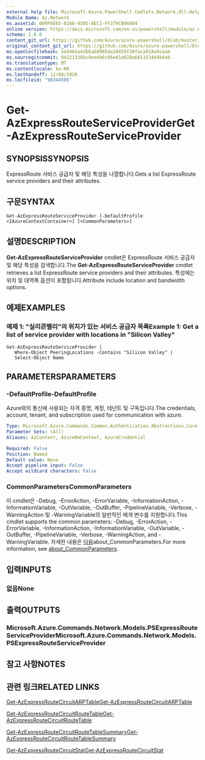 ```yaml
---
external help file: Microsoft.Azure.PowerShell.Cmdlets.Network.dll-Help.xml
Module Name: Az.Network
ms.assetid: 009F6E65-0268-4505-AEC1-FF379CB96804
online version: https://docs.microsoft.com/en-us/powershell/module/az.network/get-azexpressrouteserviceprovider
schema: 2.0.0
content_git_url: https://github.com/Azure/azure-powershell/blob/master/src/Network/Network/help/Get-AzExpressRouteServiceProvider.md
original_content_git_url: https://github.com/Azure/azure-powershell/blob/master/src/Network/Network/help/Get-AzExpressRouteServiceProvider.md
ms.openlocfilehash: 5e0464a4266a68905da26859f20faca918a9caab
ms.sourcegitcommit: 04221336bc9eed46c05ed1e828a6811534d4b4ab
ms.translationtype: MT
ms.contentlocale: ko-KR
ms.lasthandoff: 12/08/2020
ms.locfileid: "98344505"
---
```

# <span data-ttu-id="c2f3a-101">Get-AzExpressRouteServiceProvider</span><span class="sxs-lookup"><span data-stu-id="c2f3a-101">Get-AzExpressRouteServiceProvider</span></span>

## <span data-ttu-id="c2f3a-102">SYNOPSIS</span><span class="sxs-lookup"><span data-stu-id="c2f3a-102">SYNOPSIS</span></span>
<span data-ttu-id="c2f3a-103">ExpressRoute 서비스 공급자 및 해당 특성을 나열합니다.</span><span class="sxs-lookup"><span data-stu-id="c2f3a-103">Gets a list ExpressRoute service providers and their attributes.</span></span>

## <span data-ttu-id="c2f3a-104">구문</span><span class="sxs-lookup"><span data-stu-id="c2f3a-104">SYNTAX</span></span>

```
Get-AzExpressRouteServiceProvider [-DefaultProfile <IAzureContextContainer>] [<CommonParameters>]
```

## <span data-ttu-id="c2f3a-105">설명</span><span class="sxs-lookup"><span data-stu-id="c2f3a-105">DESCRIPTION</span></span>
<span data-ttu-id="c2f3a-106">**Get-AzExpressRouteServiceProvider** cmdlet은 ExpressRoute 서비스 공급자 및 해당 특성을 검색합니다.</span><span class="sxs-lookup"><span data-stu-id="c2f3a-106">The **Get-AzExpressRouteServiceProvider** cmdlet retrieves a list ExpressRoute service providers and their attributes.</span></span> <span data-ttu-id="c2f3a-107">특성에는 위치 및 대역폭 옵션이 포함됩니다.</span><span class="sxs-lookup"><span data-stu-id="c2f3a-107">Attribute include location and bandwidth options.</span></span>

## <span data-ttu-id="c2f3a-108">예제</span><span class="sxs-lookup"><span data-stu-id="c2f3a-108">EXAMPLES</span></span>

### <span data-ttu-id="c2f3a-109">예제 1: "실리콘밸리"의 위치가 있는 서비스 공급자 목록</span><span class="sxs-lookup"><span data-stu-id="c2f3a-109">Example 1: Get a list of service provider with locations in "Silicon Valley"</span></span>
```
Get-AzExpressRouteServiceProvider |
   Where-Object PeeringLocations -Contains "Silicon Valley" |
   Select-Object Name
```

## <span data-ttu-id="c2f3a-110">PARAMETERS</span><span class="sxs-lookup"><span data-stu-id="c2f3a-110">PARAMETERS</span></span>

### <span data-ttu-id="c2f3a-111">-DefaultProfile</span><span class="sxs-lookup"><span data-stu-id="c2f3a-111">-DefaultProfile</span></span>
<span data-ttu-id="c2f3a-112">Azure와의 통신에 사용되는 자격 증명, 계정, 테넌트 및 구독입니다.</span><span class="sxs-lookup"><span data-stu-id="c2f3a-112">The credentials, account, tenant, and subscription used for communication with azure.</span></span>

```yaml
Type: Microsoft.Azure.Commands.Common.Authentication.Abstractions.Core.IAzureContextContainer
Parameter Sets: (All)
Aliases: AzContext, AzureRmContext, AzureCredential

Required: False
Position: Named
Default value: None
Accept pipeline input: False
Accept wildcard characters: False
```

### <span data-ttu-id="c2f3a-113">CommonParameters</span><span class="sxs-lookup"><span data-stu-id="c2f3a-113">CommonParameters</span></span>
<span data-ttu-id="c2f3a-114">이 cmdlet은 -Debug, -ErrorAction, -ErrorVariable, -InformationAction, -InformationVariable, -OutVariable, -OutBuffer, -PipelineVariable, -Verbose, -WarningAction 및 -WarningVariable의 일반적인 매개 변수를 지원합니다.</span><span class="sxs-lookup"><span data-stu-id="c2f3a-114">This cmdlet supports the common parameters: -Debug, -ErrorAction, -ErrorVariable, -InformationAction, -InformationVariable, -OutVariable, -OutBuffer, -PipelineVariable, -Verbose, -WarningAction, and -WarningVariable.</span></span> <span data-ttu-id="c2f3a-115">자세한 내용은 [다음](http://go.microsoft.com/fwlink/?LinkID=113216)about_CommonParameters.</span><span class="sxs-lookup"><span data-stu-id="c2f3a-115">For more information, see [about_CommonParameters](http://go.microsoft.com/fwlink/?LinkID=113216).</span></span>

## <span data-ttu-id="c2f3a-116">입력</span><span class="sxs-lookup"><span data-stu-id="c2f3a-116">INPUTS</span></span>

### <span data-ttu-id="c2f3a-117">없음</span><span class="sxs-lookup"><span data-stu-id="c2f3a-117">None</span></span>

## <span data-ttu-id="c2f3a-118">출력</span><span class="sxs-lookup"><span data-stu-id="c2f3a-118">OUTPUTS</span></span>

### <span data-ttu-id="c2f3a-119">Microsoft.Azure.Commands.Network.Models.PSExpressRouteServiceProvider</span><span class="sxs-lookup"><span data-stu-id="c2f3a-119">Microsoft.Azure.Commands.Network.Models.PSExpressRouteServiceProvider</span></span>

## <span data-ttu-id="c2f3a-120">참고 사항</span><span class="sxs-lookup"><span data-stu-id="c2f3a-120">NOTES</span></span>

## <span data-ttu-id="c2f3a-121">관련 링크</span><span class="sxs-lookup"><span data-stu-id="c2f3a-121">RELATED LINKS</span></span>

[<span data-ttu-id="c2f3a-122">Get-AzExpressRouteCircuitARPTable</span><span class="sxs-lookup"><span data-stu-id="c2f3a-122">Get-AzExpressRouteCircuitARPTable</span></span>](Get-AzExpressRouteCircuitARPTable.md)

[<span data-ttu-id="c2f3a-123">Get-AzExpressRouteCircuitRouteTable</span><span class="sxs-lookup"><span data-stu-id="c2f3a-123">Get-AzExpressRouteCircuitRouteTable</span></span>](Get-AzExpressRouteCircuitRouteTable.md)

[<span data-ttu-id="c2f3a-124">Get-AzExpressRouteCircuitRouteTableSummary</span><span class="sxs-lookup"><span data-stu-id="c2f3a-124">Get-AzExpressRouteCircuitRouteTableSummary</span></span>](Get-AzExpressRouteCircuitRouteTableSummary.md)

[<span data-ttu-id="c2f3a-125">Get-AzExpressRouteCircuitStat</span><span class="sxs-lookup"><span data-stu-id="c2f3a-125">Get-AzExpressRouteCircuitStat</span></span>](./Get-AzExpressRouteCircuitStat.md)
